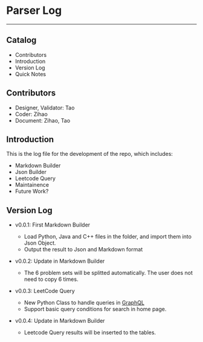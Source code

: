 # Parser Log

---

## Catalog

+ Contributors
+ Introduction
+ Version Log
+ Quick Notes

## Contributors

+ Designer, Validator: Tao
+ Coder: Zihao
+ Document: Zihao, Tao

## Introduction

This is the log file for the development of the repo, which includes:

+ Markdown Builder
+ Json Builder
+ Leetcode Query
+ Maintainence
+ Future Work?

## Version Log

+ v0.0.1: First Markdown Builder
    - Load Python, Java and C++ files in the folder, and import them into Json Object.
    - Output the result to Json and Markdown format

+ v0.0.2: Update in Markdown Builder
    - The 6 problem sets will be splitted automatically. The user does not need to copy 6 times.

+ v0.0.3: LeetCode Query
    - New Python Class to handle queries in [GraphQL](https://github.com/graphql-python/gql?tab=readme-ov-file)
    - Support basic query conditions for search in home page.

+ v0.0.4: Update in Markdown Builder
    - Leetcode Query results will be inserted to the tables.





